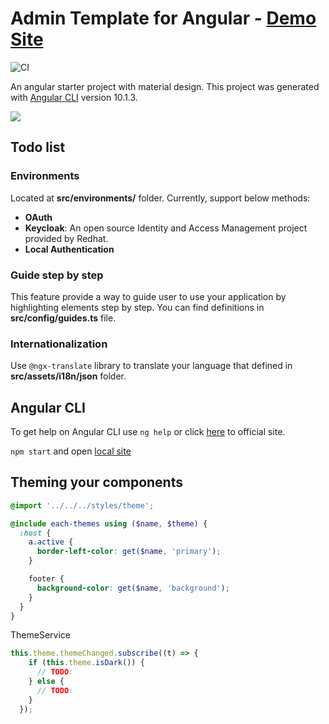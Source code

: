 # Admin Template for Angular - [Demo Site](https://bndynet.github.io/admin-template-for-angular/)

![CI](https://github.com/bndynet/admin-template-for-angular/workflows/CI/badge.svg)

An angular starter project with material design. This project was generated with [Angular CLI](https://github.com/angular/angular-cli) version 10.1.3.

<img src="https://static.bndy.net/images/projects/admin-template-for-angular.gif">

## Todo list

### Environments

Located at **src/environments/** folder. Currently, support below methods:

- **OAuth**
- **Keycloak**: An open source Identity and Access Management project provided by Redhat.
- **Local Authentication**

### Guide step by step

This feature provide a way to guide user to use your application by highlighting elements step by step. You can find definitions in **src/config/guides.ts** file.

### Internationalization

Use `@ngx-translate` library to translate your language that defined in **src/assets/i18n/json** folder.

## Angular CLI

To get help on Angular CLI use `ng help` or click [here](https://angular.io/cli) to official site.

`npm start` and open [local site](http://localhost:9000/)

## Theming your components

```scss
@import '../../../styles/theme';

@include each-themes using ($name, $theme) {
  :host {
    a.active {
      border-left-color: get($name, 'primary');
    }

    footer {
      background-color: get($name, 'background');
    }
  }
}
```

ThemeService

```typescript
this.theme.themeChanged.subscribe((t) => {
    if (this.theme.isDark()) {
      // TODO:
    } else {
      // TODO:
    }
  });
```

